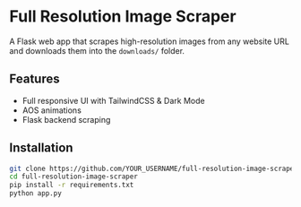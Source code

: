 # Full Resolution Image Scraper

A Flask web app that scrapes high-resolution images from any website URL and downloads them into the `downloads/` folder.

## Features
- Full responsive UI with TailwindCSS & Dark Mode
- AOS animations
- Flask backend scraping

## Installation
```bash
git clone https://github.com/YOUR_USERNAME/full-resolution-image-scraper.git
cd full-resolution-image-scraper
pip install -r requirements.txt
python app.py
